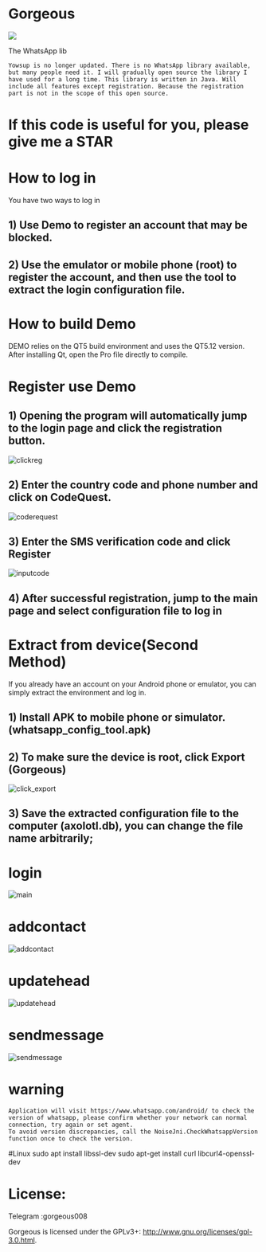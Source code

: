 # Gorgeous

<a href="https://paypal.me/welove88" target="_blank"><img src="https://www.paypalobjects.com/en_US/i/btn/btn_donate_LG.gif" /></a>

The WhatsApp lib

    Yowsup is no longer updated. There is no WhatsApp library available, but many people need it. I will gradually open source the library I have used for a long time. This library is written in Java. Will include all features except registration. Because the registration part is not in the scope of this open source.
# If this code is useful for you, please give me a STAR



# How to log in
You have two ways to log in
  ## 1) Use Demo to register an account that may be blocked.
  
  ## 2) Use the emulator or mobile phone (root) to register the account, and then use the tool to extract the login configuration file.

# How to build Demo
  DEMO relies on the QT5 build environment and uses the QT5.12 version. After installing Qt, open the Pro file directly to compile.



# Register use Demo
##  1) Opening the program will automatically jump to the login page and click the registration button.
![clickreg](https://raw.githubusercontent.com/lovethiscode/Gorgeous-Whatsapp/main/images/clickreg.png)

## 2) Enter the country code and phone number and click on CodeQuest.
![coderequest](https://raw.githubusercontent.com/lovethiscode/Gorgeous-Whatsapp/main/images/coderequest.png)

## 3) Enter the SMS verification code and click Register
![inputcode](https://raw.githubusercontent.com/lovethiscode/Gorgeous-Whatsapp/main/images/inputcode.png)

## 4) After successful registration, jump to the main page and select configuration file to log in

# Extract from device(Second Method)
 If you already have an account on your Android phone or emulator, you can simply extract the environment and log in.

## 1) Install APK to mobile phone or simulator. (whatsapp_config_tool.apk)

## 2) To make sure the device is root, click Export (Gorgeous)
![click_export](https://raw.githubusercontent.com/lovethiscode/Gorgeous-Whatsapp/main/images/click_export.png)

## 3) Save the extracted configuration file to the computer (axolotl.db), you can change the file name arbitrarily;


# login
![main](https://raw.githubusercontent.com/lovethiscode/Gorgeous-Whatsapp/main/images/main.png)

# addcontact
![addcontact](https://raw.githubusercontent.com/lovethiscode/Gorgeous-Whatsapp/main/images/addcontact.png)

# updatehead
![updatehead](https://raw.githubusercontent.com/lovethiscode/Gorgeous-Whatsapp/main/images/updatehead.png)

# sendmessage
![sendmessage](https://raw.githubusercontent.com/lovethiscode/Gorgeous-Whatsapp/main/images/sendmessage.png)



# warning
    Application will visit https://www.whatsapp.com/android/ to check the version of whatsapp, please confirm whether your network can normal connection, try again or set agent.
    To avoid version discrepancies, call the NoiseJni.CheckWhatsappVersion function once to check the version. 

#Linux
	sudo apt install libssl-dev
	sudo apt-get install curl libcurl4-openssl-dev


# License:
Telegram :gorgeous008

Gorgeous is licensed under the GPLv3+: http://www.gnu.org/licenses/gpl-3.0.html.


